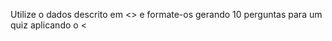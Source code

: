 Utilize o dados descrito em <<DADOS>>  e formate-os gerando 10 perguntas para um quiz aplicando o <<TEMPLATE>>
Não esqueça de colocar no campo <<Explicação>> do template o maior número de explicações possíveis. 

Começe o número de questão por 26.

Mantenha o idioma original.

DADOS:
"""
Create a client object
Completed
100 XP
5 minutes
Working with any Azure resource using the SDK begins with creating a client object. In this section, you learn how to create client objects to interact with the three types of resources in the storage service: storage accounts, containers, and blobs.

When your application creates a client object, you pass a URI referencing the endpoint to the client constructor. You can construct the endpoint string manually, as shown in the examples in this article, or you can query for the endpoint at runtime using the Azure Storage management library.

The code samples in this unit use DefaultAzureCredential to authenticate to Azure via a Microsoft Entra security principal. The authentication process includes obtaining an access token for authorization. This access token is passed as a credential when the client is instantiated, and the credential persists throughout the client lifetime. The Microsoft Entra security principal requesting the token must be assigned an appropriate Azure RBAC role that grants access to blob data.

Create a BlobServiceClient object
An authorized BlobServiceClient object allows your app to interact with resources at the storage account level. BlobServiceClient provides methods to retrieve and configure account properties, as well as list, create, and delete containers within the storage account. This client object is the starting point for interacting with resources in the storage account.

The following example shows how to create a BlobServiceClient object:

C#

Copy
using Azure.Identity;
using Azure.Storage.Blobs;

public BlobServiceClient GetBlobServiceClient(string accountName)
{
    BlobServiceClient client = new(
        new Uri($"https://{accountName}.blob.core.windows.net"),
        new DefaultAzureCredential());

    return client;
}
Create a BlobContainerClient object
You can use a BlobServiceClient object to create a new BlobContainerClient object. A BlobContainerClient object allows you to interact with a specific container resource. BlobContainerClient provides methods to create, delete, or configure a container, and includes methods to list, upload, and delete the blobs within it.

The following example shows how to create a container client from a BlobServiceClient object to interact with a specific container resource:

C#

Copy
public BlobContainerClient GetBlobContainerClient(
    BlobServiceClient blobServiceClient,
    string containerName)
{
    // Create the container client using the service client object
    BlobContainerClient client = blobServiceClient.GetBlobContainerClient(containerName);
    return client;
}
If your work is narrowly scoped to a single container, you might choose to create a BlobContainerClient object directly without using BlobServiceClient.

C#

Copy
public BlobContainerClient GetBlobContainerClient(
    string accountName,
    string containerName,
    BlobClientOptions clientOptions)
{
    // Append the container name to the end of the URI
    BlobContainerClient client = new(
        new Uri($"https://{accountName}.blob.core.windows.net/{containerName}"),
        new DefaultAzureCredential(),
        clientOptions);

    return client;
}
Create a BlobClient object
To interact with a specific blob resource, create a BlobClient object from a service client or container client. A BlobClient object allows you to interact with a specific blob resource.

The following example shows how to create a blob client to interact with a specific blob resource:

C#

Copy
public BlobClient GetBlobClient(
    BlobServiceClient blobServiceClient,
    string containerName,
    string blobName)
{
    BlobClient client =
        blobServiceClient.GetBlobContainerClient(containerName).GetBlobClient(blobName);
    return client;
}

"""

TEMPLATE:
"""
const questions = [
    {
        "QUESTION_NUMBER": "1",
        "QUESTION_TEXT": "Qual das alternativas a seguir descreve melhor a finalidade do TRM?",
        "POSSIBLE_ANSWERS": [
            "A. Fornecer um framework para governança de TI.",
            "B. Fornecer um modelo visual e uma taxonomia para apoiar o ambiente tecnológico da empresa.",
            "C. Fornecer uma lista de normas.",
            "D. Fornecer um método de desenvolvimento de software.",
            "E. Fornecer um ponto de vista de engenharia de sistema para uma possível solução."
        ],
        "EXPLANATION_TEXT": "Explicação: <<Explicação>>",
        "CORRECT_ANSWER": "B",
        "JSONINDEX": "1",
        "Probability": 1
    },
    {
        "QUESTION_NUMBER": "2",
        "QUESTION_TEXT": "Qual dos seguintes não é considerado uma das principais partes do TOGAF?",
        "POSSIBLE_ANSWERS": [
            "A. Método de Desenvolvimento da Arquitetura.",
            "B. Continuum da Corporação.",
            "C. Modelos de Referência do TOGAF.",
            "D. Base de Recursos do TOGAF.",
            "E. Framework de Conteúdo de Arquitetura"
        ],
        "EXPLANATION_TEXT": "Explicação:<<Explicação>>",
        "CORRECT_ANSWER": "D",
        "JSONINDEX": "2",
        "Probability": 1
    }
]
"""
